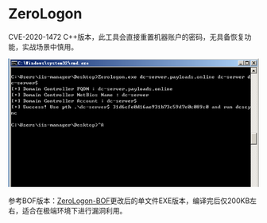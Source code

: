 # ZeroLogon
CVE-2020-1472 C++版本，此工具会直接重置机器账户的密码，无具备恢复功能，实战场景中慎用。

![Example](./img/example.png)

参考BOF版本：[ZeroLogon-BOF](https://github.com/rsmudge/ZeroLogon-BOF)更改后的单文件EXE版本，编译完后仅200KB左右，适合在极端环境下进行漏洞利用。
